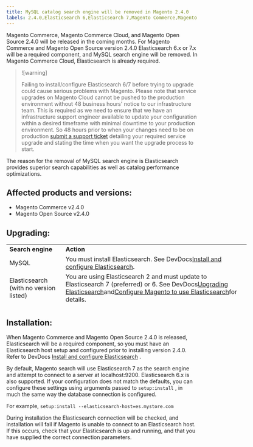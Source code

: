 ```yaml
---
title: MySQL catalog search engine will be removed in Magento 2.4.0
labels: 2.4.0,Elasticsearch 6,Elasticsearch 7,Magento Commerce,Magento Commerce Cloud,MySQL,MySQL search engine depreciated,MySQL search engine removed,announcements,search
---
```


Magento Commerce, Magento Commerce Cloud, and Magento Open Source 2.4.0 will be released in the coming months. For Magento Commerce and Magento Open Source version 2.4.0 Elasticsearch 6.x or 7.x will be a required component, and MySQL search engine will be removed. In Magento Commerce Cloud, Elasticsearch is already required.

>![warning]
>
>Failing to install/configure Elasticsearch 6/7 before trying to upgrade could cause serious problems with Magento. Please note that service upgrades on Magento Cloud cannot be pushed to the production environment without 48 business hours' notice to our infrastructure team. This is required as we need to ensure that we have an infrastructure support engineer available to update your configuration within a desired timeframe with minimal downtime to your production environment. So 48 hours prior to when your changes need to be on production [submit a support ticket](https://support.magento.com/hc/en-us/articles/360019088251) detailing your required service upgrade and stating the time when you want the upgrade process to start.

The reason for the removal of MySQL search engine is Elasticsearch provides superior search capabilities as well as catalog performance optimizations.

## Affected products and versions:

* Magento Commerce v2.4.0
* Magento Open Source v2.4.0

## Upgrading:

<table style="height: 164px; width: 632.2px;">
<tbody>
<tr>
<td class="wysiwyg-text-align-center" style="width: 133px;"><strong>Search engine</strong></td>
<td class="wysiwyg-text-align-center" style="width: 478.2px;"><strong>Action</strong></td>
</tr>
<tr>
<td class="wysiwyg-text-align-center" style="width: 133px;">MySQL</td>
<td style="width: 478.2px;">You must install Elasticsearch. See DevDocs<a href="https://devdocs.magento.com/guides/v2.3/config-guide/elasticsearch/es-overview.html">Install and configure Elasticsearch</a>.</td>
</tr>
<tr>
<td class="wysiwyg-text-align-center" style="width: 133px;">Elasticsearch (with no version listed)</td>
<td style="width: 478.2px;">You are using Elasticsearch 2 and must update to Elasticsearch 7 (preferred) or 6. See DevDocs<a href="https://devdocs.magento.com/guides/v2.3/config-guide/elasticsearch/es-overview.html#es-upgrade6">Upgrading Elasticsearch</a>and<a href="https://devdocs.magento.com/guides/v2.3/config-guide/elasticsearch/configure-magento.html">Configure Magento to use Elasticsearch</a>for details.</td>
</tr>
<tr>
<td class="wysiwyg-text-align-center" style="width: 133px;">Elasticsearch 5</td>
<td style="width: 478.2px;">Elasticsearch 5 has reached its<a href="https://www.elastic.co/support/eol">End of Life</a>and has been deprecated in Magento 2.4.0. Update to Elasticsearch 7 (preferred) or 6.</td>
</tr>
<tr>
<td class="wysiwyg-text-align-center" style="width: 133px;">Elasticsearch 6 or 7</td>
<td style="width: 478.2px;">You are not required to perform any additional steps before upgrading to Magento 2.4.0.</td>
</tr>
<tr>
<td class="wysiwyg-text-align-center" style="width: 133px;">Third-party extension</td>
<td style="width: 478.2px;">You are not required to install Elasticsearch. Magento recommends that you contact your search engine vendor to determine whether your extension is fully compatible with Magento 2.4.0.</td>
</tr>
</tbody>
</table>

## Installation:

When Magento Commerce and Magento Open Source 2.4.0 is released, Elasticsearch will be a required component, so you must have an Elasticsearch host setup and configured prior to installing version 2.4.0. Refer to DevDocs [Install and configure Elasticsearch](https://devdocs.magento.com/guides/v2.3/config-guide/elasticsearch/es-overview.html) .

By default, Magento search will use Elasticsearch 7 as the search engine and attempt to connect to a server at localhost:9200. Elasticsearch 6.x is also supported. If your configuration does not match the defaults, you can configure these settings using arguments passed to `setup:install` , in much the same way the database connection is configured.

For example, `setup:install --elasticsearch-host=es.mystore.com` 

During installation the Elasticsearch connection will be checked, and installation will fail if Magento is unable to connect to an Elasticsearch host. If this occurs, check that your Elasticsearch is up and running, and that you have supplied the correct connection parameters.